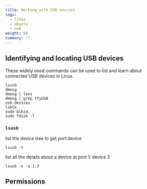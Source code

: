 ```yaml
---
title: Working with USB devices
tags:
  - linux
  - ubuntu
  - usb
weight: 99
summary: ""
---
```


## Identifying and locating USB devices

These widely used commands can be used to list and learn about connected USB devices in Linux.

```
lsusb
dmesg
dmesg | less
dmesg | grep ttyUSB
usb-devices
lsblk
sudo blkid.
sudo fdisk -l
```
### ```lsusb```

list the device tree to get port:device

```
lsusb -t
```

list all the details about a device at port 1: device 3

```
lsusb -v -s 1:3
```

## Permissions